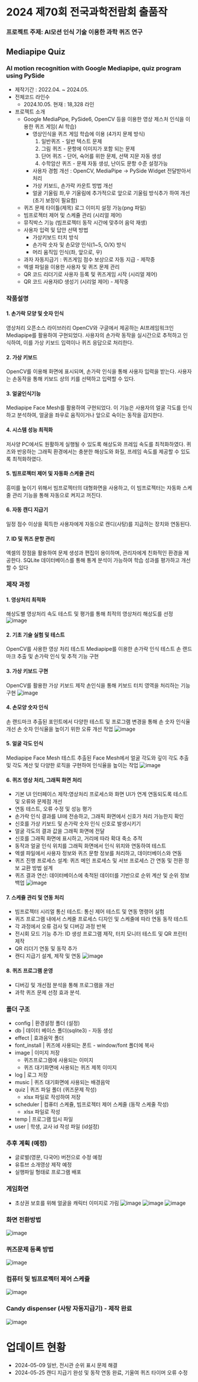 # 2024 제70회 전국과학전람회 출품작
### 프로젝트 주제: AI모션 인식 기술 이용한 과학 퀴즈 연구


## Mediapipe Quiz
### AI motion recognition with Google Mediapipe, quiz program using PySide
* 제작기간 : 2022.04. ~ 2024.05.
* 전체코드 라인수
  * 2024.10.05. 현재 : 18,328 라인
* 프로젝트 소개
  * Google MediaPipe, PySide6, OpenCV 등을 이용한 영상 제스처 인식을 이용한 퀴즈 게임( AI 학습)
    * 영상인식을 퀴즈 게임 학습에 이용 (4가지 문제 방식)
      1. 일반퀴즈 - 일반 텍스트 문제
      2. 그림 퀴즈 - 문항에 이미지가 포함 되는 문제
      3. 단어 퀴즈 - 단어, 숙어를 위한 문제, 선택 지문 자동 생성
      4. 수학암산 퀴즈 - 문제 자동 생성, 난이도 문항 수준 설정가능
    * 사용자 경험 개선 : OpenCV, MediaPipe -> PySide Widget 전달받아서 처리
    * 가상 키보드, 손가락 카운트 방법 개선
    * 얼굴 기울림 좌,우 기울림에 추가적으로 앞으로 기울림 방식추가 하여 개선 (초기 보정이 필요함)
  * 퀴즈 문제 타이틀(제목) 로그 이미지 설정 가능(png 파일)
  * 빔프로젝터 제어 및 스케쥴 관리 (시리얼 제어)
  * 뮤직박스 기능 (빔프로젝터 동작 시간에 맞추어 음악 재생)
  * 사용자 입력 및 답안 선택 방법
    * 가상키보드 터치 방식
    * 손가락 숫자 및 손모양 인식(1~5, O/X) 방식
    * 머리 움직임 인식(좌, 앞으로, 우)
  * 과자 자동지급기 : 퀴즈게임 점수 보상으로 자동 지급 - 제작중
  * 엑셀 파일을 이용한 사용자 및 퀴즈 문제 관리
  * QR 코드 리더기로 사용자 등록 및 퀴즈게임 시작 (시리얼 제어)
  * QR 코드 사용자ID 생성기 (시리얼 제어) - 제작중

### 작품설명
#### 1. 손가락 모양 및 숫자 인식
영상처리 오픈소스 라이브러리 OpenCV와 구글에서 제공하는 AI프레임워크인 Mediapipe를 활용하여 구현되었다. 사용자의 손가락 동작을 실시간으로 추적하고 인식하여, 이를 가상 키보드 입력이나 퀴즈 응답으로 처리한다.
#### 2. 가상 키보드
OpenCV를 이용해 화면에 표시되며, 손가락 인식을 통해 사용자 입력을 받는다. 사용자는 손동작을 통해 키보드 상의 키를 선택하고 입력할 수 있다.
#### 3. 얼굴인식기능
Mediapipe Face Mesh를 활용하여 구현되었다. 이 기능은 사용자의 얼굴 각도를 인식하고 분석하여, 얼굴을 좌우로 움직이거나 앞으로 숙이는 동작을 감지한다.
#### 4. 시스템 성능 최적화
저사양 PC에서도 원활하게 실행될 수 있도록 해상도와 프레임 속도를 최적화하였다. 퀴즈와 반응하는 그래픽 환경에서는 충분한 해상도와 화질, 프레임 속도를 제공할 수 있도록 최적화하였다.
#### 5. 빔프로젝터 제어 및 자동화 스케줄 관리
흥미를 높이기 위해서 빔프로젝터의 대형화면을 사용하고, 이 빔프로젝터는 자동화 스케줄 관리 기능을 통해 자동으로 켜지고 꺼진다.
#### 6. 자동 캔디 지급기
일정 점수 이상을 획득한 사용자에게 자동으로 캔디(사탕)를 지급하는 장치와 연동된다. 
#### 7. ID 및 퀴즈 문항 관리
엑셀의 장점을 활용하여 문제 생성과 편집이 용이하며, 관리자에게 친화적인 환경을 제공한다. SQLite 데이터베이스를 통해 통계 분석이 가능하여 학습 성과를 평가하고 개선할 수 있다


### 제작 과정
#### 1. 영상처리 최적화
해상도별 영상처리 속도 테스트 및 평가를 통해 최적의 영상처리 해상도를 선정
![image](https://github.com/user-attachments/assets/bdcb2d42-8a7b-4bac-b0bd-3869f2e09e70)

#### 2. 기초 기술 실험 및 테스트
OpenCV를 사용한 영상 처리 테스트
Mediapipe를 이용한 손가락 인식 테스트
손 랜드마크 추출 및 손가락 인식 및 추적 기능 구현
#### 3. 가상 키보드 구현
OpenCV를 활용한 가상 키보드 제작
손인식을 통해 키보드 터치 영역을 처리하는 기능 구현
![image](https://github.com/user-attachments/assets/c5b184c7-dba8-41ab-b23b-085e56f1cf10)

#### 4. 손모양 숫자 인식
손 랜드마크 추출된 포인트에서 다양한 테스트 및 프로그램 변경을 통해 손 숫자 인식율 개선
손 숫자 인식율을 높이기 위한 오류 개선 작업
![image](https://github.com/user-attachments/assets/df079593-af86-4156-a0e4-b301f9d065fa)

#### 5. 얼굴 각도 인식
Mediapipe Face Mesh 테스트
추출된 Face Mesh에서 얼굴 각도와 깊이 각도 추출 및 각도 계산 및 다양한 로직을 구현하여 인식율을 높이는 작업
![image](https://github.com/user-attachments/assets/f0d68d9c-bf8d-4e23-86df-25bb00930b3d)

#### 6. 퀴즈 영상 처리, 그래픽 화면 처리
* 기본 UI 인터페이스 제작:영상처리 프로세스와 화면 UI가 연계 연동되도록 테스트 및 오류와 문제점 개선
* 연동 테스트, 오류 수정 및 성능 평가
* 손가락 인식 결과를 UI에 전송하고, 그래픽 화면에서 신호가 처리 가능한지 확인
* 신호를 가상 키보드 및 손가락 숫자 인식 신호로 발생시키기
* 얼굴 각도의 결과 값을 그래픽 화면에 전달
* 신호를 그래픽 화면에 표시하고, 거리에 따라 확대 축소 추적
* 동작과 얼굴 인식 위치를 그래픽 화면에서 인식 위치와 연동하여 테스트
* 엑셀 파일에서 사용자 정보와 퀴즈 문항 정보를 처리하고, 데이터베이스와 연동
* 퀴즈 진행 프로세스 설계: 퀴즈 메인 프로세스 및 서브 프로세스 간 연동 및 전환 정보 교환 방법 설계
* 퀴즈 결과 연산: 데이터베이스에 축적된 데이터를 기반으로 순위 계산 및 순위 정보 백업
  ![image](https://github.com/user-attachments/assets/4a823427-0004-4865-8745-5390fff2d400)

#### 7. 스케쥴 관리 및 연동 처리
* 빔프로젝터 시리얼 통신 테스트: 통신 제어 테스트 및 연동 명령어 실험
* 퀴즈 프로그램 내에서 스케줄 프로세스 디자인 및 스케줄에 따라 연동 동작 테스트
* 각 과정에서 오류 검사 및 디버깅 과정 반복
* 전시회 모드 기능 추가: ID 생성 프로그램 제작, 터치 모니터 테스트 및 QR 프린터 제작
* QR 리더기 연동 및 동작 추가
* 캔디 지급기 설계, 제작 및 연동
  ![image](https://github.com/user-attachments/assets/9bc1323f-d54a-41ff-89bc-cabdab9f36f6)

#### 8. 퀴즈 프로그램 운영
* 디버깅 및 개선점 분석을 통해 프로그램을 개선
* 과학 퀴즈 문제 선정 효과 분석.

### 폴더 구조
* config | 환경설정 폴더 (설정)
* db | 데이터 베이스 폴더(sqlite3) - 자동 생성
* effect | 효과음악 폴더
* font_install | 퀴즈에 사용되는 폰트 - window/font 폴더에 복사
* image | 이미지 저장
  * 퀴즈프로그램에 사용되는 이미지
  * 퀴즈 대기화면에 사용되는 퀴즈 제목 이미지
* log | 로그 저장
* music | 퀴즈 대기화면에 사용되는 배경음악
* quiz | 퀴즈 파일 폴더 (퀴즈문제 작성)
  * xlsx 파일로 작성하여 저장
* scheduler | 컴퓨터 스케쥴, 빔프로젝터 제어 스케줄 (동작 스케줄 작성)
  * xlsx 파일로 작성
* temp | 프로그램 임시 파일
* user | 학생, 교사 id 작성 파일 (id설정)


### 추후 계획 (예정)
* 글로벌(영문, 다국어) 버전으로 수정 예정
* 유튜브 소개영상 제작 예정
* 실행파일 형태로 프로그램 배포


### 게임화면
* 초상권 보호를 위해 얼굴을 캐릭터 이미지로 가림
![image](https://github.com/bougs93/mediapipe-quiz/assets/45992773/3f1505c4-63b2-4a53-9233-aa5cd44eb7d6)
![image](https://github.com/bougs93/mediapipe-quiz/assets/45992773/982a8bc1-c50f-4d71-943a-95c527067b85)
![image](https://github.com/bougs93/mediapipe-quiz/assets/45992773/3364e28d-fcd8-4d68-ac50-202d7438996f)

### 화면 전환방법
![image](https://github.com/bougs93/mediapipe-quiz/assets/45992773/3d4a4dad-77d1-41dc-b3cb-4965b25236d3)

### 퀴즈문제 등록 방법
![image](https://github.com/bougs93/mediapipe-quiz/assets/45992773/fafe327a-5083-4f52-a77c-3c65513e5bec)

### 컴퓨터 및 빔프로젝터 제어 스케쥴
![image](https://github.com/bougs93/mediapipe-quiz/assets/45992773/dd7d5d9d-a37f-4d1e-a834-d1c5611d77a6)

### Candy dispenser (사탕 자동지급기) - 제작 완료
![image](https://github.com/bougs93/mediapipe-quiz/assets/45992773/2f6ca2c5-90ba-4208-b072-c46a810391a1)


# 업데이트 현황
* 2024-05-09 일반, 전시관 순위 표시 문제 해결
* 2024-05-25 캔디 지급기 완성 및 동작 연동 완료, 기울여 퀴즈 타이머 오류 수정

